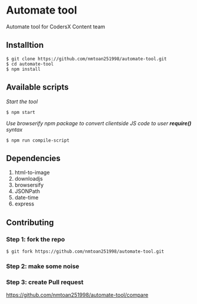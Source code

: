 # Automate tool
Automate tool for CodersX Content team

## Installtion
```
$ git clone https://github.com/nmtoan251998/automate-tool.git
$ cd automate-tool
$ npm install
```

## Available scripts
*Start the tool*
``` 
$ npm start
```

*Use browserify npm package to convert clientside JS code to user **require()** syntax*
```
$ npm run compile-script
```

## Dependencies
1. html-to-image
2. downloadjs
3. browsersify
4. JSONPath
5. date-time
6. express

## Contributing
### Step 1: fork the repo
```
$ git fork https://github.com/nmtoan251998/automate-tool.git
```

### Step 2: make some noise

### Step 3: create Pull request
https://github.com/nmtoan251998/automate-tool/compare
